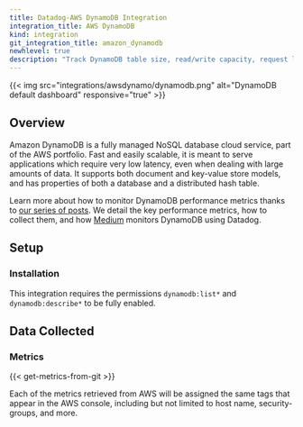 ```yaml
---
title: Datadog-AWS DynamoDB Integration
integration_title: AWS DynamoDB
kind: integration
git_integration_title: amazon_dynamodb
newhlevel: true
description: "Track DynamoDB table size, read/write capacity, request latency, and more."
---
```


{{< img src="integrations/awsdynamo/dynamodb.png" alt="DynamoDB default dashboard" responsive="true" >}}

## Overview

Amazon DynamoDB is a fully managed NoSQL database cloud service, part of the AWS portfolio. Fast and easily scalable, it is meant to serve applications which require very low latency, even when dealing with large amounts of data. It supports both document and key-value store models, and has properties of both a database and a distributed hash table.

Learn more about how to monitor DynamoDB performance metrics thanks to [our series of posts](https://www.datadoghq.com/blog/top-dynamodb-performance-metrics/). We detail the key performance metrics, how to collect them, and how [Medium](https://medium.com/) monitors DynamoDB using Datadog.

## Setup
### Installation

This integration requires the permissions `dynamodb:list*` and `dynamodb:describe*` to be fully enabled.

## Data Collected
### Metrics

{{< get-metrics-from-git >}}

Each of the metrics retrieved from AWS will be assigned the same tags that appear in the AWS console, including but not limited to host name, security-groups, and more.
